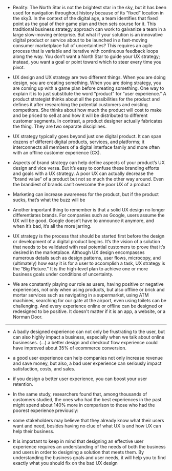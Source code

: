- Reality: The North Star is not the brightest star in the sky, but it has been used for navigation throughout history because of its “fixed” location in the sky3. In the context of the digital age, a team identifies that fixed point as the goal of their game plan and then sets course for it. This traditional business strategy approach can work to galvanize a team in a large slow-moving enterprise. But what if your solution is an innovative digital product or service about to be launched in a fast-moving consumer marketplace full of uncertainties? This requires an agile process that is variable and iterative with continuous feedback loops along the way. You don’t want a North Star to guide your UX strategy; instead, you want a goal or point toward which to steer every time you pivot.

- UX design and UX strategy are two different things. When you are doing design, you are creating something. When you are doing strategy, you are coming up with a game plan before creating something. One way to explain it is to just substitute the word “product” for “user experience.” A product strategist thinks about all the possibilities for the product and defines it after researching the potential customers and existing competitors. She thinks about how much the product will cost to make and be priced to sell at and how it will be distributed to different customer segments. In contrast, a product designer actually fabricates the thing. They are two separate disciplines.

- UX strategy typically goes beyond just one digital product. It can span dozens of different digital products, services, and platforms; it interconnects all members of a digital interface family and more often with an offline customer experience (CX). 

- Aspects of brand strategy can help define aspects of your product’s UX design and vice versa. But it’s easy to confuse these branding efforts and goals with a UX strategy. A poor UX can actually decrease the “brand value” of a product but not so much the other way around. Even the brandiest of brands can’t overcome the poor UX of a product

- Marketing can increase awareness for the product, but if the product sucks, that’s what the buzz will be

- Another important thing to remember is that a solid UX design no longer differentiates brands. For companies such as Google, users assume the UX will be good. Google doesn’t have to announce it anymore, and when it’s bad, it’s all the more jarring.

- UX strategy is the process that should be started first before the design or development of a digital product begins. It’s the vision of a solution that needs to be validated with real potential customers to prove that it’s desired in the marketplace. Although UX design encompasses numerous details such as design patterns, user flows, microcopy, and (ultimately) how easy it is for a user to accomplish a task, UX strategy is the “Big Picture.” It is the high-level plan to achieve one or more business goals under conditions of uncertainty.

- We are constantly playing our role as users, having positive or negative experiences, not only when using products, but also offline or brick and mortar services such as navigating in a supermarket, using ATM machines, searching for our gate at the airport, even using toilets can be challenging. And every experience online or offline can be designed or redesigned to be positive. It doesn't matter if it is an app, a website, or a Norman Door.

--- 

- A badly designed experience can not only be frustrating to the user, but can also highly impact a business, especially when we talk about online businesses. (...) a better design and checkout flow experience could have improved about 35% of ecommerce conversion.

- a good user experience can help companies not only increase revenue and save money, but also, a bad user experience can seriously impact satisfaction, costs, and sales.

- if you design a better user experience, you can boost your user retention.

- In the same study, researchers found that, among thousands of customers studied, the ones who had the best experiences in the past might spend about 140% more in comparison to those who had the poorest experience previously:

- some stakeholders may believe that they already know what their users want and need, besides having no clue of what UX is and how UX can help their business. 

- It is important to keep in mind that designing an effective user experience requires an understanding of the needs of both the business and users in order to designing a solution that meets them. By understanding the business goals and user needs, it will help you to find exactly what you should fix on the bad UX design 
